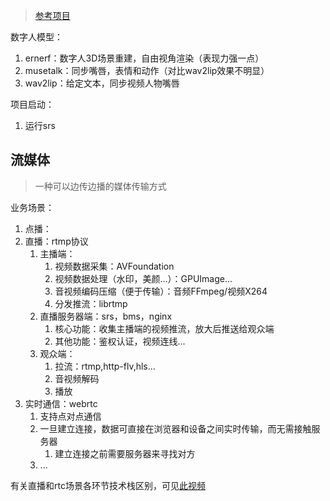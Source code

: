 > [参考项目](https://github.com/lipku/metahuman-stream)

数字人模型：
1. ernerf：数字人3D场景重建，自由视角渲染（表现力强一点）
2. musetalk：同步嘴唇，表情和动作（对比wav2lip效果不明显）
3. wav2lip：给定文本，同步视频人物嘴唇

项目启动：
1. 运行srs

## 流媒体
> 一种可以边传边播的媒体传输方式

业务场景：
1. 点播：
2. 直播：rtmp协议
	1. 主播端：
		1. 视频数据采集：AVFoundation
		2. 视频数据处理（水印，美颜...）：GPUImage...
		3. 音视频编码压缩（便于传输）：音频FFmpeg/视频X264
		4. 分发推流：librtmp
	2. 直播服务器端：srs，bms，nginx
		1. 核心功能：收集主播端的视频推流，放大后推送给观众端
		2. 其他功能：鉴权认证，视频连线...
	3. 观众端：
		1. 拉流：rtmp,http-flv,hls...
		2. 音视频解码
		3. 播放
3. 实时通信：webrtc
	1. 支持点对点通信
	2. 一旦建立连接，数据可直接在浏览器和设备之间实时传输，而无需接触服务器
		1. 建立连接之前需要服务器来寻找对方
	3. ...

有关直播和rtc场景各环节技术栈区别，可见[此视频](https://www.bilibili.com/video/BV1M54y1z7jo/?vd_source=43ba5c8376723f2815ebb6eafbedae3e)